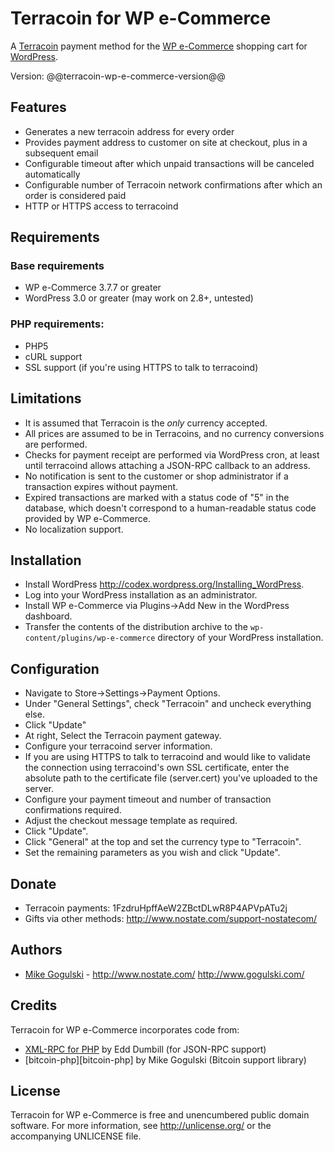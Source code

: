 Terracoin for WP e-Commerce
=========================

A [Terracoin][Terracoin] payment method for the
[WP e-Commerce][WP e-Commerce] shopping cart for [WordPress][WordPress].

Version: @@terracoin-wp-e-commerce-version@@

Features
--------

* Generates a new terracoin address for every order
* Provides payment address to customer on site at checkout, plus in a
  subsequent email
* Configurable timeout after which unpaid transactions will be canceled
  automatically
* Configurable number of Terracoin network confirmations after which an order
  is considered paid
* HTTP or HTTPS access to terracoind

Requirements
------------

### Base requirements
* WP e-Commerce 3.7.7 or greater
* WordPress 3.0 or greater (may work on 2.8+, untested)

### PHP requirements:
* PHP5
* cURL support
* SSL support (if you're using HTTPS to talk to terracoind)

Limitations
-----------

* It is assumed that Terracoin is the *only* currency accepted.
* All prices are assumed to be in Terracoins, and no currency conversions are
  performed.
* Checks for payment receipt are performed via WordPress cron, at least until
  terracoind allows attaching a JSON-RPC callback to an address.
* No notification is sent to the customer or shop administrator if a
  transaction expires without payment.
* Expired transactions are marked with a status code of "5" in the database,
  which doesn't correspond to a human-readable status code provided by
  WP e-Commerce.
* No localization support.

Installation
------------

* Install WordPress <http://codex.wordpress.org/Installing_WordPress>.
* Log into your WordPress installation as an administrator.
* Install WP e-Commerce via Plugins->Add New in the WordPress dashboard.
* Transfer the contents of the distribution archive to the
  `wp-content/plugins/wp-e-commerce` directory of your WordPress installation.

Configuration
-------------

* Navigate to Store->Settings->Payment Options.
* Under "General Settings", check "Terracoin" and uncheck everything else.
* Click "Update"
* At right, Select the Terracoin payment gateway.
* Configure your terracoind server information.
* If you are using HTTPS to talk to terracoind and would like to validate
  the connection using terracoind's own SSL certificate, enter the
  absolute path to the certificate file (server.cert) you've uploaded
  to the server.
* Configure your payment timeout and number of transaction confirmations
  required.
* Adjust the checkout message template as required.
* Click "Update".
* Click "General" at the top and set the currency type to "Terracoin".
* Set the remaining parameters as you wish and click "Update".

Donate
------

* Terracoin payments: 1FzdruHpffAeW2ZBctDLwR8P4APVpATu2j
* Gifts via other methods: <http://www.nostate.com/support-nostatecom/>

Authors
-------

* [Mike Gogulski](http://github.com/mikegogulski) -
  <http://www.nostate.com/> <http://www.gogulski.com/>

Credits
-------

Terracoin for WP e-Commerce incorporates code from:

* [XML-RPC for PHP][XML-RPC-PHP] by Edd Dumbill (for JSON-RPC support)
* [bitcoin-php][bitcoin-php] by Mike Gogulski (Bitcoin support library)

License
-------

Terracoin for WP e-Commerce is free and unencumbered public domain software. For more
information, see <http://unlicense.org/> or the accompanying UNLICENSE file.


[Terracoin]:			http://www.terracoin.org/
[WP e-Commerce]:	http://www.getshopped.org/
[WordPress]:		http://www.wordpress.org/
[XML-RPC-PHP]:		http://phpxmlrpc.sourceforge.net/
[terracoin-php]:		http://github.com/FuzzyBearBTC/terracoin-php
